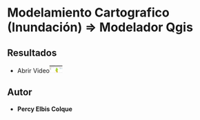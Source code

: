 # Modelamiento Cartografico (Inundación) => Modelador Qgis
## Resultados
* Abrir Video[<img src="https://raw.githubusercontent.com/percyelbis/model_inud/main/output.png" width ="30" hight = "40" alt="Ver video"/>](https://www.youtube.com/watch?v=ESaxi05ffhU)
## Autor

* **Percy Elbis Colque**
